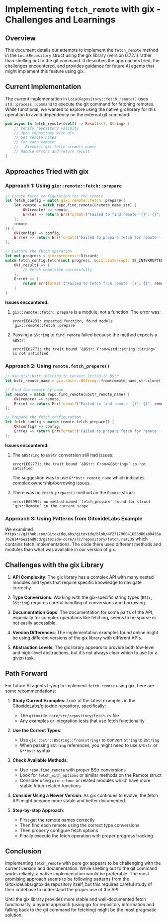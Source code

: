# Implementing `fetch_remote` with gix - Challenges and Learnings

## Overview

This document details our attempts to implement the `fetch_remote` method in the `LocalRepository` struct using the gix library (version 0.72.1) rather than shelling out to the git command. It describes the approaches tried, the challenges encountered, and provides guidance for future AI agents that might implement this feature using gix.

## Current Implementation

The current implementation in `LocalRepository::fetch_remote()` uses `std::process::Command` to execute the git command for fetching remotes. While functional, we wanted to explore using the native gix library for this operation to avoid dependency on the external git command.

```rust
pub async fn fetch_remote(&self) -> Result<(), String> {
    // Verify repository validity
    // Open repository with gix
    // Get remote names
    // For each remote:
    //   Execute: git fetch <remote_name>
    // Handle errors and return result
}
```

## Approaches Tried with gix

### Approach 1: Using `gix::remote::fetch::prepare`

```rust
// Create fetch configuration for the remote
let fetch_config = match gix::remote::fetch::prepare({
    let remote = match repo.find_remote(&remote_name_str) {
        Ok(remote) => remote,
        Err(e) => return Err(format!("Failed to find remote '{}': {}", remote_name_str, e)),
    };
    remote
}) {
    Ok(config) => config,
    Err(e) => return Err(format!("Failed to prepare fetch for remote '{}': {}", remote_name_str, e)),
};

// Execute the fetch operation
let mut progress = gix::progress::Discard;
match fetch_config.fetch(&mut progress, &gix::interrupt::IS_INTERRUPTED) {
    Ok(_result) => {
        // Fetch completed successfully
    },
    Err(e) => {
        return Err(format!("Failed to fetch from remote '{}': {}", remote_name_str, e));
    }
}
```

**Issues encountered:**

1. `gix::remote::fetch::prepare` is a module, not a function. The error was:
   ```
   error[E0423]: expected function, found module `gix::remote::fetch::prepare`
   ```

2. Passing a `&String` to `find_remote` failed because the method expects a `&BStr`:
   ```
   error[E0277]: the trait bound `&BStr: From<&std::string::String>` is not satisfied
   ```

### Approach 2: Using `remote.fetch_prepare()`

```rust
// Use gix::bstr::BString to convert String to BStr
let bstr_remote_name = gix::bstr::BString::from(remote_name_str.clone());

// Find the remote by name
let remote = match repo.find_remote(&bstr_remote_name) {
    Ok(remote) => remote,
    Err(e) => return Err(format!("Failed to find remote '{}': {}", remote_name_str, e)),
};

// Prepare the fetch configuration
let fetch_config = match remote.fetch_prepare() {
    Ok(config) => config,
    Err(e) => return Err(format!("Failed to prepare fetch for remote '{}': {}", remote_name_str, e)),
};
```

**Issues encountered:**

1. The `&BString` to `&BStr` conversion still had issues:
   ```
   error[E0277]: the trait bound `&BStr: From<&BString>` is not satisfied
   ```
   The suggestion was to use `&**bstr_remote_name` which indicates complex ownership/borrowing issues.

2. There was no `fetch_prepare()` method on the `Remote` struct:
   ```
   error[E0599]: no method named `fetch_prepare` found for struct `gix::Remote` in the current scope
   ```

### Approach 3: Using Patterns from GitoxideLabs Example

We examined `https://github.com/GitoxideLabs/gitoxide/blob/4f271796041655d80ab0435a76281446e21ad8cd/gitoxide-core/src/repository/fetch.rs#L35` which contains fetch implementations. The code there used different methods and modules than what was available in our version of gix.

## Challenges with the gix Library

1. **API Complexity**: The gix library has a complex API with many nested modules and types that require specific knowledge to navigate correctly.

2. **Type Conversions**: Working with the gix-specific string types (`BStr`, `BString`) requires careful handling of conversions and borrowing.

3. **Documentation Gaps**: The documentation for some parts of the API, especially for complex operations like fetching, seems to be sparse or not easily accessible.

4. **Version Differences**: The implementation examples found online might be using different versions of the gix library with different APIs.

5. **Abstraction Levels**: The gix library appears to provide both low-level and high-level abstractions, but it's not always clear which to use for a given task.

## Path Forward

For future AI agents trying to implement `fetch_remote` using gix, here are some recommendations:

1. **Study Current Examples**: Look at the latest examples in the GitoxideLabs/gitoxide repository, specifically:
   - The `gitoxide-core/src/repository/fetch.rs` file
   - Any examples or integration tests that use fetch functionality

2. **Use the Correct Types**:
   - Use `gix::bstr::BString::from(string)` to convert `String` to `BString`
   - When passing `BString` references, you might need to use `&*bstr` or `&**bstr` syntax

3. **Check Available Methods**:
   - Use `repo.find_remote` with proper BStr conversions
   - Look for `fetch_with_options` or similar methods on the Remote struct
   - Consider using `gix::clone` or related modules which have more stable fetch-related functions

4. **Consider Using a Newer Version**: As gix continues to evolve, the fetch API might become more stable and better documented.

5. **Step-by-step Approach**:
   - First get the remote names correctly
   - Then find each remote using the correct type conversions
   - Then properly configure fetch options
   - Finally execute the fetch operation with proper progress tracking

## Conclusion

Implementing `fetch_remote` with pure gix appears to be challenging with the current version and documentation. While shelling out to the git command works reliably, a native implementation would be preferable. The most promising approach seems to be following patterns from the GitoxideLabs/gitoxide repository itself, but this requires careful study of their codebase to understand the proper use of the API.

Until the gix library provides more stable and well-documented fetch functionality, a hybrid approach (using gix for repository information and falling back to the git command for fetching) might be the most pragmatic solution.